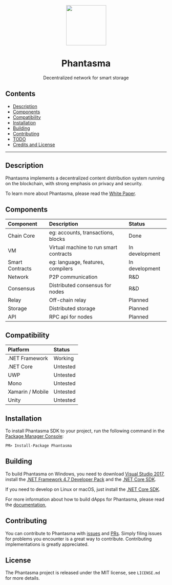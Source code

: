 <p align="center">
  <img
    src="https://res.cloudinary.com/dqnpej4fo/image/upload/v1528636880/phantasma_logo.svg"
    width="125px"
  >
</p>

<h1 align="center">Phantasma</h1>

<p align="center">
  Decentralized network for smart storage
</p>

## Contents

- [Description](#description)
- [Components](#components)
- [Compatibility](#compatibility)
- [Installation](#installation)
- [Building](#building)
- [Contributing](#contributing)
- [TODO](#todo)
- [Credits and License](#credits-and-license)

---

## Description

Phantasma implements a decentralized content distribution system running on the blockchain, with strong emphasis on privacy and security.

To learn more about Phantasma, please read the [White Paper](https://phantasma.io/phantasma_whitepaper.pdf).

## Components

Component	| Description	| Status
:---------------------- | :------------ | :------------
Chain Core 		| eg: accounts, transactions, blocks | Done
VM 		| Virtual machine to run smart contracts | In development
Smart Contracts | eg: language, features, compilers | In development
Network 			| P2P communication | R&D
Consensus | Distributed consensus for nodes | R&D
Relay | Off-chain relay | Planned
Storage | Distributed storage | Planned
API 			| RPC api for nodes | Planned

## Compatibility

Platform 		| Status
:---------------------- | :------------
.NET Framework 		| Working
.NET Core 		| Untested
UWP 			| Untested
Mono 			| Untested
Xamarin / Mobile 	| Untested
Unity 			| Untested

## Installation

To install Phantasma SDK to your project, run the following command in the [Package Manager Console](https://docs.nuget.org/ndocs/tools/package-manager-console):

```
PM> Install-Package Phantasma
```

## Building

To build Phantasma on Windows, you need to download [Visual Studio 2017](https://www.visualstudio.com/products/visual-studio-community-vs), install the [.NET Framework 4.7 Developer Pack](https://www.microsoft.com/en-us/download/details.aspx?id=55168) and the [.NET Core SDK](https://www.microsoft.com/net/core).

If you need to develop on Linux or macOS, just install the [.NET Core SDK](https://www.microsoft.com/net/core).

For more information about how to build dApps for Phantasma, please read the [documentation](http://phantasma.io/development),

## Contributing

You can contribute to Phantasma with [issues](https://github.com/PhantasmaProtocol/PhantasmaChain/issues) and [PRs](https://github.com/PhantasmaProtocol/PhantasmaChain/pulls). Simply filing issues for problems you encounter is a great way to contribute. Contributing implementations is greatly appreciated.


## License

The Phantasma project is released under the MIT license, see `LICENSE.md` for more details.
